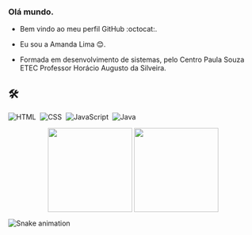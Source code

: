  
   ### Olá mundo. 

- Bem vindo ao meu perfil GitHub  :octocat:.

- Eu sou a Amanda Lima 😊.

- Formada em desenvolvimento de sistemas, pelo Centro Paula Souza ETEC Professor Horácio Augusto da Silveira.

## 🛠

![HTML](https://img.shields.io/badge/-HTML-05122A?style=flat&logo=HTML5)&nbsp;
![CSS](https://img.shields.io/badge/-CSS-05122A?style=flat&logo=CSS3)&nbsp;
![JavaScript](https://img.shields.io/badge/-JS-05122A?style=flat&logo=JAVASCRIPT)&nbsp;
![Java](https://img.shields.io/badge/-JAVA-05122A?style=flat&logo=JAVA)&nbsp;


<div align ="center" >

<img height ="170em" align ="center" src = "https://github-readme-stats.vercel.app/api?username=LimaAmanda&show_icons=true&theme=synthwave"/> 

<img height ="170em" align ="center" src ="https://github-readme-stats.vercel.app/api/top-langs/?username=limaAmanda&&layout=compact&hide=shell&theme=dark"/>
</div>


</div>

![Snake animation](https://github.com/LimaAmanda/LimaAmanda/blob/output/github-contribution-grid-snake.svg)

